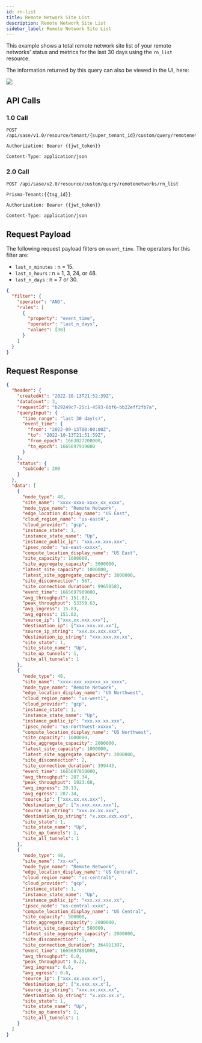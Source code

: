 ```yaml
---
id: rn-list
title: Remote Network Site List
description: Remote Network Site List
sidebar_label: Remote Network Site List
---
```


This example shows a total remote network site list of your remote networks' status and metrics for the last 30 days using the `rn_list` resource.

The information returned by this query can also be viewed in the UI, here:

![](/access/img/rn_list_img.png)

## API Calls

### 1.0 Call

    POST /api/sase/v1.0/resource/tenant/{super_tenant_id}/custom/query/remotenetworks/rn_list

    Authorization: Bearer {{jwt_token}}

    Content-Type: application/json

### 2.0 Call

    POST /api/sase/v2.0/resource/custom/query/remotenetworks/rn_list

    Prisma-Tenant:{{tsg_id}}

    Authorization: Bearer {{jwt_token}}

    Content-Type: application/json

## Request Payload

The following request payload filters on `event_time`. The
operators for this filter are:

- `last_n_minutes` : n = 15.
- `last_n_hours` : n = 1, 3, 24, or 48.
- `last_n_days` : n = 7 or 30.

```json
{
  "filter": {
    "operator": "AND",
    "rules": [
      {
        "property": "event_time",
        "operator": "last_n_days",
        "values": [30]
      }
    ]
  }
}
```

## Request Response

```json
{
  "header": {
    "createdAt": "2022-10-13T21:52:39Z",
    "dataCount": 3,
    "requestId": "b29249c7-25c1-4593-8bf6-bb22eff2fb7a",
    "queryInput": {
      "time_range": "last 30 day(s)",
      "event_time": {
        "from": "2022-09-13T00:00:00Z",
        "to": "2022-10-13T21:51:59Z",
        "from_epoch": 1663027200000,
        "to_epoch": 1665697919000
      }
    },
    "status": {
      "subCode": 200
    }
  },
  "data": [
    {
      "node_type": 48,
      "site_name": "xxxx-xxxx-xxxx_xx_xxxx",
      "node_type_name": "Remote Network",
      "edge_location_display_name": "US East",
      "cloud_region_name": "us-east4",
      "cloud_provider": "gcp",
      "instance_state": 1,
      "instance_state_name": "Up",
      "instance_public_ip": "xxx.xx.xxx.xxx",
      "ipsec_node": "us-east-xxxxx",
      "compute_location_display_name": "US East",
      "site_capacity": 1000000,
      "site_aggregate_capacity": 3000000,
      "latest_site_capacity": 1000000,
      "latest_site_aggregate_capacity": 3000000,
      "site_disconnection": 567,
      "site_connection_duration": 99650583,
      "event_time": 1665697909000,
      "avg_throughput": 151.82,
      "peak_throughput": 53359.63,
      "avg_ingress": 15.83,
      "avg_egress": 151.82,
      "source_ip": ["xxx.xx.xxx.xxx"],
      "destination_ip": ["xxx.xxx.xx.xx"],
      "source_ip_string": "xxx.xx.xxx.xxx",
      "destination_ip_string": "xxx.xxx.xx.xx",
      "site_state": 1,
      "site_state_name": "Up",
      "site_up_tunnels": 1,
      "site_all_tunnels": 1
    },
    {
      "node_type": 48,
      "site_name": "xxxx-xxx_xxxxxx_xx_xxxx",
      "node_type_name": "Remote Network",
      "edge_location_display_name": "US Northwest",
      "cloud_region_name": "us-west1",
      "cloud_provider": "gcp",
      "instance_state": 1,
      "instance_state_name": "Up",
      "instance_public_ip": "xxx.xx.xx.xxx",
      "ipsec_node": "us-northwest-xxxxx",
      "compute_location_display_name": "US Northwest",
      "site_capacity": 1000000,
      "site_aggregate_capacity": 2000000,
      "latest_site_capacity": 1000000,
      "latest_site_aggregate_capacity": 2000000,
      "site_disconnection": 2,
      "site_connection_duration": 399443,
      "event_time": 1665697850000,
      "avg_throughput": 287.34,
      "peak_throughput": 1923.08,
      "avg_ingress": 29.13,
      "avg_egress": 287.34,
      "source_ip": ["xxx.xx.xx.xxx"],
      "destination_ip": ["x.xxx.xxx.xxx"],
      "source_ip_string": "xxx.xx.xx.xxx",
      "destination_ip_string": "x.xxx.xxx.xxx",
      "site_state": 1,
      "site_state_name": "Up",
      "site_up_tunnels": 1,
      "site_all_tunnels": 1
    },
    {
      "node_type": 48,
      "site_name": "xx-xx",
      "node_type_name": "Remote Network",
      "edge_location_display_name": "US Central",
      "cloud_region_name": "us-central1",
      "cloud_provider": "gcp",
      "instance_state": 1,
      "instance_state_name": "Up",
      "instance_public_ip": "xxx.xx.xxx.xx",
      "ipsec_node": "us-central-xxxx",
      "compute_location_display_name": "US Central",
      "site_capacity": 500000,
      "site_aggregate_capacity": 2000000,
      "latest_site_capacity": 500000,
      "latest_site_aggregate_capacity": 2000000,
      "site_disconnection": 1,
      "site_connection_duration": 364911397,
      "event_time": 1665697891000,
      "avg_throughput": 0.0,
      "peak_throughput": 0.22,
      "avg_ingress": 0.0,
      "avg_egress": 0.0,
      "source_ip": ["xxx.xx.xxx.xx"],
      "destination_ip": ["x.xxx.xx.x"],
      "source_ip_string": "xxx.xx.xxx.xx",
      "destination_ip_string": "x.xxx.xx.x",
      "site_state": 1,
      "site_state_name": "Up",
      "site_up_tunnels": 1,
      "site_all_tunnels": 1
    }
  ]
}
```
